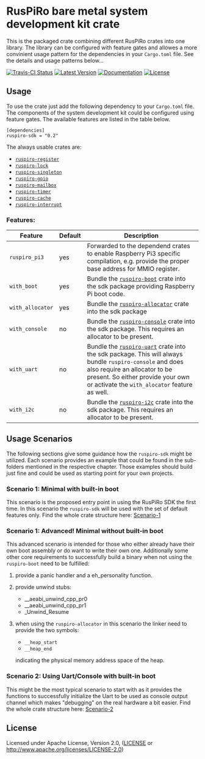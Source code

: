# RusPiRo bare metal system development kit crate

This is the packaged crate combining different RusPiRo crates into one library. The library can be configured with feature gates
and allowes a more convinient usage pattern for the dependencies in your ``Cargo.toml`` file. See the details and usage patterns
below...

[![Travis-CI Status](https://api.travis-ci.org/RusPiRo/ruspiro-sdk.svg?branch=master)](https://travis-ci.org/RusPiRo/ruspiro-sdk)
[![Latest Version](https://img.shields.io/crates/v/ruspiro-sdk.svg)](https://crates.io/crates/ruspiro-sdk)
[![Documentation](https://docs.rs/ruspiro-sdk/badge.svg)](https://docs.rs/ruspiro-sdk)
[![License](https://img.shields.io/crates/l/ruspiro-sdk.svg)](https://github.com/RusPiRo/ruspiro-sdk#license)


## Usage
To use the crate just add the following dependency to your ``Cargo.toml`` file. The components of the system development kit could be configured using feature gates. The available features are listed in the table below.
```
[dependencies]
ruspiro-sdk = "0.2"
```

The always usable crates are:

- [``ruspiro-register``](https://crates.io/crates/ruspiro-register)
- [``ruspiro-lock``](https://crates.io/crates/ruspiro-lock)
- [``ruspiro-singleton``](https://crates.io/crates/ruspiro-singleton)
- [``ruspiro-gpio``](https://crates.io/crates/ruspiro-gpio)
- [``ruspiro-mailbox``](https://crates.io/crates/ruspiro-mailbox)
- [``ruspiro-timer``](https://crates.io/crates/ruspiro-timer)
- [``ruspiro-cache``](https://crates.io/crates/ruspiro-cache)
- [``ruspiro-interrupt``](https://crates.io/crates/ruspiro-interrupt)

### Features:

| Feature            | Default | Description |
|--------------------|---------|-------------|
| ``ruspiro_pi3``    | yes     | Forwarded to the dependend crates to enable Raspberry Pi3 specific compilation, e.g. provide the proper base address for MMIO register.|
| ``with_boot``      | yes     | Bundle the [``ruspiro-boot``](https://crates.io/crates/ruspiro-boot) crate into the sdk package providing Raspberry Pi boot code.|
| ``with_allocator`` | yes     | Bundle the [``ruspiro-allocator``](https://crates.io/crates/ruspiro-allocator) crate into the sdk package|
| ``with_console``   | no      | Bundle the [``ruspiro-console``](https://crates.io/crates/ruspiro-console) crate into the sdk package. This requires an allocator to be present. |
| ``with_uart``      | no      | Bundle the [``ruspiro-uart``](https://crates.io/crates/ruspiro-uart) crate into the sdk package. This will always bundle ``ruspiro-console`` and does also require an allocator to be present. So either provide your own or activate the ``with_alocator`` feature as well. |
| ``with_i2c``       | no      | Bundle the [``ruspiro-i2c``](https://crates.io/crates/ruspiro-i2c) crate into the sdk package. This requires an allocator to be present. |


## Usage Scenarios

The following sections give some guidance how the ``ruspiro-sdk`` might be utilized. Each scenario provides an example
that could be found in the sub-folders mentioned in the respective chapter. Those examples should build just fine and could
be used as starting point for your own projects.

### Scenario 1: Minimal with built-in boot
This scenario is the proposed entry point in using the RusPiRo SDK the first time. In this scenario the ``ruspiro-sdk``
will be used with the set of default features only.
Find the whole crate structure here: [Scenario-1](scenario-1)

### Scenario 1: **Advanced!** Minimal without built-in boot

This advanced scenario is intended for those who either already have their own boot assembly or do want to write their own one.
Additionally some other core requirements to successfully build a binary when not using the ``ruspiro-boot`` need to be fulfilled:
1. provide a panic handler and a eh_personality function.
2. provide unwind stubs:
    - __aeabi_unwind_cpp_pr0
    - __aeabi_unwind_cpp_pr1
    - _Unwind_Resume
3. when using the ``ruspiro-allocator`` in this scenario the linker need to provide the two symbols:
    - ``__heap_start``
    - ``__heap_end``
    
    indicating the physical memory address space of the heap.

### Scenario 2: Using Uart/Console with built-in boot
This might be the most typical scenario to start with as it provides the functions to successfully initialize the Uart
to be used as console output channel which makes "debugging" on the real hardware a bit easier.
Find the whole crate structure here: [Scenario-2](scenario-2)


## License
Licensed under Apache License, Version 2.0, ([LICENSE](LICENSE) or http://www.apache.org/licenses/LICENSE-2.0)